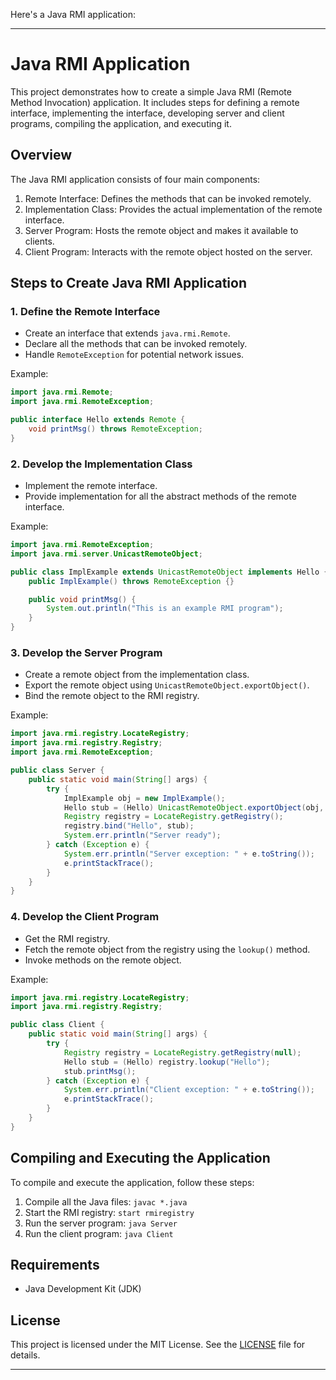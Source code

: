 Here's a Java RMI application:

---

# Java RMI Application

This project demonstrates how to create a simple Java RMI (Remote Method Invocation) application. It includes steps for defining a remote interface, implementing the interface, developing server and client programs, compiling the application, and executing it.

## Overview

The Java RMI application consists of four main components:

1. Remote Interface: Defines the methods that can be invoked remotely.
2. Implementation Class: Provides the actual implementation of the remote interface.
3. Server Program: Hosts the remote object and makes it available to clients.
4. Client Program: Interacts with the remote object hosted on the server.

## Steps to Create Java RMI Application

### 1. Define the Remote Interface

- Create an interface that extends `java.rmi.Remote`.
- Declare all the methods that can be invoked remotely.
- Handle `RemoteException` for potential network issues.

Example:
```java
import java.rmi.Remote;
import java.rmi.RemoteException;

public interface Hello extends Remote {
    void printMsg() throws RemoteException;
}
```

### 2. Develop the Implementation Class

- Implement the remote interface.
- Provide implementation for all the abstract methods of the remote interface.

Example:
```java
import java.rmi.RemoteException;
import java.rmi.server.UnicastRemoteObject;

public class ImplExample extends UnicastRemoteObject implements Hello {
    public ImplExample() throws RemoteException {}

    public void printMsg() {
        System.out.println("This is an example RMI program");
    }
}
```

### 3. Develop the Server Program

- Create a remote object from the implementation class.
- Export the remote object using `UnicastRemoteObject.exportObject()`.
- Bind the remote object to the RMI registry.

Example:
```java
import java.rmi.registry.LocateRegistry;
import java.rmi.registry.Registry;
import java.rmi.RemoteException;

public class Server {
    public static void main(String[] args) {
        try {
            ImplExample obj = new ImplExample();
            Hello stub = (Hello) UnicastRemoteObject.exportObject(obj, 0);
            Registry registry = LocateRegistry.getRegistry();
            registry.bind("Hello", stub);
            System.err.println("Server ready");
        } catch (Exception e) {
            System.err.println("Server exception: " + e.toString());
            e.printStackTrace();
        }
    }
}
```

### 4. Develop the Client Program

- Get the RMI registry.
- Fetch the remote object from the registry using the `lookup()` method.
- Invoke methods on the remote object.

Example:
```java
import java.rmi.registry.LocateRegistry;
import java.rmi.registry.Registry;

public class Client {
    public static void main(String[] args) {
        try {
            Registry registry = LocateRegistry.getRegistry(null);
            Hello stub = (Hello) registry.lookup("Hello");
            stub.printMsg();
        } catch (Exception e) {
            System.err.println("Client exception: " + e.toString());
            e.printStackTrace();
        }
    }
}
```

## Compiling and Executing the Application

To compile and execute the application, follow these steps:

1. Compile all the Java files: `javac *.java`
2. Start the RMI registry: `start rmiregistry`
3. Run the server program: `java Server`
4. Run the client program: `java Client`

## Requirements

- Java Development Kit (JDK)

## License

This project is licensed under the MIT License. See the [LICENSE](LICENSE) file for details.

---
